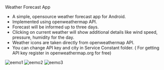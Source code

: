 
 Weather Forecast App

 *  A simple, opensource weather forecast app for Android.
 *  Implemented using openweathermap API.
 *  Forecast will be informed up to three days.
 *  Clicking on current weather will show additional details like wind speed, pressure, humidity for the day.
 *  Weather icons are taken directly from openweathermap API.
 *  You can change API key and city in Service Constant folder. ( For getting API key register in openweathermap.org for free)
 
  ![eemo1](https://user-images.githubusercontent.com/40849335/42319062-7bb7ed9c-806e-11e8-9ade-d197cb9fea6a.png)
  ![eemo2](https://user-images.githubusercontent.com/40849335/42319073-834402d0-806e-11e8-9226-ee4fdf7a3b2d.png)
  ![eemo3](https://user-images.githubusercontent.com/40849335/42319079-88fec246-806e-11e8-936c-0c33f91288b2.png)
 
  



 
